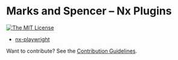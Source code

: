# Marks and Spencer – Nx Plugins

[![The MIT License](https://img.shields.io/badge/license-MIT-orange.svg?color=blue&style=flat-square)](https://opensource.org/licenses/MIT)

- [nx-playwright](packages/nx-playwright/README.md)

Want to contribute? See the [Contribution Guidelines](/contributing.md).
